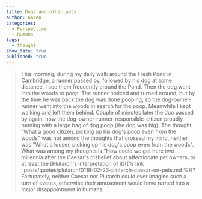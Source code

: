 ```yaml
---
title: Dogs and other pets
author: Garen
categories:
  - Perspective
  - Humans
tags:
  - thought
show_date: true
published: true
---
```

> This morning, during my daily walk around the Fresh Pond in Cambridge, a runner passed by, followed by his dog at some distance. I see them frequently around the Pond. Then the dog went into the woods to poop. The runner noticed and turned around, but by the time he was back the dog was done pooping, so the dog-owner-runner went into the woods in search for the poop. Meanwhile I kept walking and left them behind. Couple of minutes later the duo passed by again, now the dog-owner-runner-responsible-citizen proudly running with a large bag of dog poop (the dog was big). The thought "What a good citizen, picking up his dog's poop even from the woods" was not among the thoughts that crossed my mind, neither was "What a looser, picking up his dog's poop even from the woods". What was among my thoughts is "How could we get here two millennia after the Caesar's disbelief about affectionate pet owners, or at least the [Plutarch's interpretation of it]({% link _posts/quotes/plutarch/0118-02-23-plutarch-caesar-on-pets.md %})? Fortunately, neither Caesar nor Plutarch could ever imagine such a turn of events, otherwise their amusement would have turned into a major disappointment in humans.


